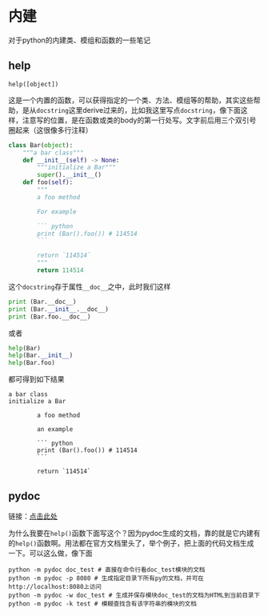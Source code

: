 # 内建

对于python的内建类、模组和函数的一些笔记

## help

`help([object])`

这是一个内置的函数，可以获得指定的一个类、方法、模组等的帮助，其实这些帮助，是从`docstring`这里derive过来的，比如我这里写点`docstring`，像下面这样，注意写的位置，是在函数或类的body的第一行处写。文字前后用三个双引号圈起来（这很像多行注释）

``` python
class Bar(object):
    """a bar class"""
    def __init__(self) -> None:
        """initialize a Bar"""
        super().__init__()
    def foo(self):
        """
        a foo method

        For example

        ``` python
        print (Bar().foo()) # 114514
        ```

        return `114514`
        """
        return 114514
```

这个`docstring`存于属性`__doc__`之中，此时我们这样

``` python
print (Bar.__doc__)
print (Bar.__init__.__doc__)
print (Bar.foo.__doc__)
```

或者

``` python
help(Bar)
help(Bar.__init__)
help(Bar.foo)
```

都可得到如下结果

``` shell
a bar class
initialize a Bar

        a foo method

        an example

        ``` python
        print (Bar().foo()) # 114514
        ```

        return `114514`
```

## pydoc

链接：[点击此处](https://docs.python.org/3/library/pydoc.html)

为什么我要在`help()`函数下面写这个？因为pydoc生成的文档，靠的就是它内建有的`help()`函数啊。用法都在官方文档里头了，举个例子，把上面的代码文档生成一下。可以这么做，像下面

``` shell
python -m pydoc doc_test # 直接在命令行看doc_test模块的文档
python -m pydoc -p 8080 # 生成指定目录下所有py的文档，并可在http://localhost:8080上访问
python -m pydoc -w doc_test # 生成并保存模块doc_test的文档为HTML到当前目录下
python -m pydoc -k test # 模糊查找含有该字符串的模块的文档
```
